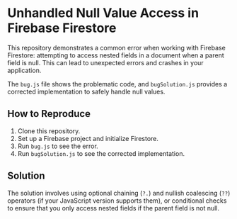 # Unhandled Null Value Access in Firebase Firestore

This repository demonstrates a common error when working with Firebase Firestore: attempting to access nested fields in a document when a parent field is null.  This can lead to unexpected errors and crashes in your application.

The `bug.js` file shows the problematic code, and `bugSolution.js` provides a corrected implementation to safely handle null values.

## How to Reproduce

1. Clone this repository.
2. Set up a Firebase project and initialize Firestore.
3. Run `bug.js` to see the error.
4. Run `bugSolution.js` to see the corrected implementation.

## Solution

The solution involves using optional chaining (`?.`) and nullish coalescing (`??`) operators (if your JavaScript version supports them), or conditional checks to ensure that you only access nested fields if the parent field is not null.